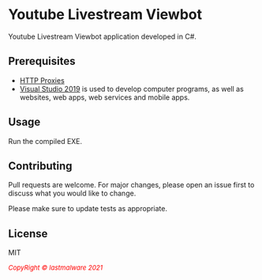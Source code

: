 # Youtube Livestream Viewbot

Youtube Livestream Viewbot application developed in C#.

## Prerequisites

* [HTTP Proxies](https://proxyscrape.com/free-proxy-list)
* [Visual Studio 2019](https://visualstudio.microsoft.com/vs/) is used to develop computer programs, as well as websites, web apps, web services and mobile apps.

## Usage

Run the compiled EXE.

## Contributing
Pull requests are welcome. For major changes, please open an issue first to discuss what you would like to change.

Please make sure to update tests as appropriate.

## License

MIT


 <i style='text-align: center; color: red;font-size: 13px;'>CopyRight © lastmalware 2021</i> 
